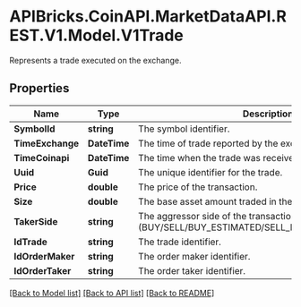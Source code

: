# APIBricks.CoinAPI.MarketDataAPI.REST.V1.Model.V1Trade
Represents a trade executed on the exchange.

## Properties

Name | Type | Description | Notes
------------ | ------------- | ------------- | -------------
**SymbolId** | **string** | The symbol identifier. | [optional] 
**TimeExchange** | **DateTime** | The time of trade reported by the exchange. | [optional] 
**TimeCoinapi** | **DateTime** | The time when the trade was received by CoinAPI. | [optional] 
**Uuid** | **Guid** | The unique identifier for the trade. | [optional] 
**Price** | **double** | The price of the transaction. | [optional] 
**Size** | **double** | The base asset amount traded in the transaction. | [optional] 
**TakerSide** | **string** | The aggressor side of the transaction (BUY/SELL/BUY_ESTIMATED/SELL_ESTIMATED/UNKNOWN). | [optional] 
**IdTrade** | **string** | The trade identifier. | [optional] 
**IdOrderMaker** | **string** | The order maker identifier. | [optional] 
**IdOrderTaker** | **string** | The order taker identifier. | [optional] 

[[Back to Model list]](../../README.md#documentation-for-models) [[Back to API list]](../../README.md#documentation-for-api-endpoints) [[Back to README]](../../README.md)

